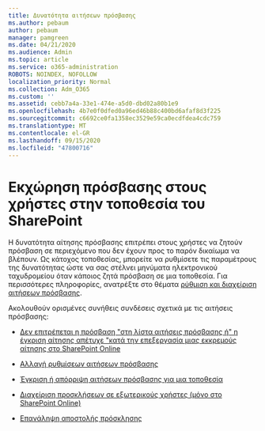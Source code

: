 ```yaml
---
title: Δυνατότητα αιτήσεων πρόσβασης
ms.author: pebaum
author: pebaum
manager: pamgreen
ms.date: 04/21/2020
ms.audience: Admin
ms.topic: article
ms.service: o365-administration
ROBOTS: NOINDEX, NOFOLLOW
localization_priority: Normal
ms.collection: Adm_O365
ms.custom: ''
ms.assetid: cebb7a4a-33e1-474e-a5d0-dbd02a80b1e9
ms.openlocfilehash: 4b7e0f0dfed0a96ed46b88c400bd6afaf8d3f225
ms.sourcegitcommit: c6692ce0fa1358ec3529e59ca0ecdfdea4cdc759
ms.translationtype: MT
ms.contentlocale: el-GR
ms.lasthandoff: 09/15/2020
ms.locfileid: "47800716"
---
```

# <a name="give-users-access-to-sharepoint-site"></a>Εκχώρηση πρόσβασης στους χρήστες στην τοποθεσία του SharePoint

Η δυνατότητα αίτησης πρόσβασης επιτρέπει στους χρήστες να ζητούν πρόσβαση σε περιεχόμενο που δεν έχουν προς το παρόν δικαίωμα να βλέπουν. Ως κάτοχος τοποθεσίας, μπορείτε να ρυθμίσετε τις παραμέτρους της δυνατότητας ώστε να σας στέλνει μηνύματα ηλεκτρονικού ταχυδρομείου όταν κάποιος ζητά πρόσβαση σε μια τοποθεσία. Για περισσότερες πληροφορίες, ανατρέξτε στο θέματα [ρύθμιση και διαχείριση αιτήσεων πρόσβασης](https://support.office.com/article/set-up-and-manage-access-requests-94b26e0b-2822-49d4-929a-8455698654b3).

Ακολουθούν ορισμένες συνήθεις συνδέσεις σχετικά με τις αιτήσεις πρόσβασης:

- [Δεν επιτρέπεται η πρόσβαση "στη λίστα αιτήσεις πρόσβασης ή" η έγκριση αίτησης απέτυχε "κατά την επεξεργασία μιας εκκρεμούς αίτησης στο SharePoint Online](https://docs.microsoft.com/sharepoint/support/sharing-and-permissions/request-approval-failed)

- [Αλλαγή ρυθμίσεων αιτήσεων πρόσβασης](https://support.office.com/article/set-up-and-manage-access-requests-94b26e0b-2822-49d4-929a-8455698654b3#bk_enableallow)

- [Έγκριση ή απόρριψη αιτήσεων πρόσβασης για μια τοποθεσία](https://support.office.com/article/set-up-and-manage-access-requests-94b26e0b-2822-49d4-929a-8455698654b3#__toc374462558)

- [Διαχείριση προσκλήσεων σε εξωτερικούς χρήστες (μόνο στο SharePoint Online)](https://support.office.com/article/set-up-and-manage-access-requests-94b26e0b-2822-49d4-929a-8455698654b3#__toc334189260)

- [Επανάληψη αποστολής πρόσκλησης](https://support.office.com/article/set-up-and-manage-access-requests-94b26e0b-2822-49d4-929a-8455698654b3#__toc374462560)



